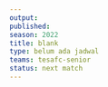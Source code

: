 ```yaml
---
output:
published: 
season: 2022
title: blank
type: belum ada jadwal 
teams: tesafc-senior 
status: next match
---
```

